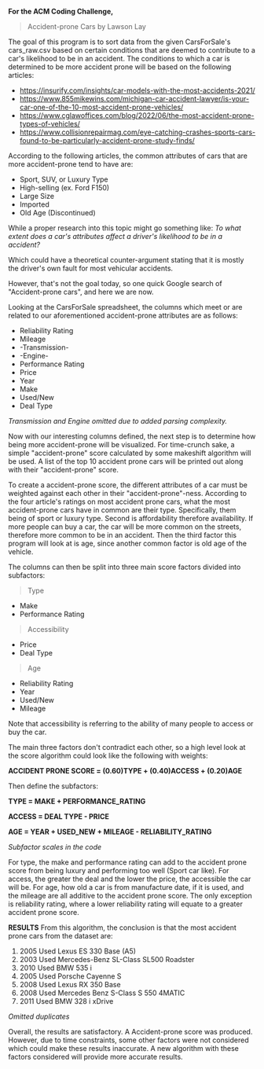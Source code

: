 **For the ACM Coding Challenge,**

> Accident-prone Cars by Lawson Lay

The goal of this program is to sort data from the given CarsForSale's cars_raw.csv based on certain conditions that are deemed to contribute to a car's likelihood to be in an accident.
The conditions to which a car is determined to be more accident prone will be based on the following articles:
* https://insurify.com/insights/car-models-with-the-most-accidents-2021/
* https://www.855mikewins.com/michigan-car-accident-lawyer/is-your-car-one-of-the-10-most-accident-prone-vehicles/
* https://www.cglawoffices.com/blog/2022/06/the-most-accident-prone-types-of-vehicles/
* https://www.collisionrepairmag.com/eye-catching-crashes-sports-cars-found-to-be-particularly-accident-prone-study-finds/

According to the following articles, the common attributes of cars that are more accident-prone tend to have are:
* Sport, SUV, or Luxury Type
* High-selling (ex. Ford F150)
* Large Size
* Imported
* Old Age (Discontinued)

While a proper research into this topic might go something like:
*To what extent does a car's attributes affect a driver's likelihood to be in a accident?*

Which could have a theoretical counter-argument stating that it is mostly the driver's own fault for most vehicular accidents.

However, that's not the goal today, so one quick Google search of "Accident-prone cars", and here we are now.

Looking at the CarsForSale spreadsheet, the columns which meet or are related to our aforementioned accident-prone attributes are as follows:
* Reliability Rating
* Mileage
* -Transmission-
* -Engine-
* Performance Rating
* Price
* Year
* Make
* Used/New
* Deal Type

*Transmission and Engine omitted due to added parsing complexity.*

Now with our interesting columns defined, the next step is to determine how being more accident-prone will be visualized.
For time-crunch sake, a simple "accident-prone" score calculated by some makeshift algorithm will be used. A list of the top 10 accident prone cars will be printed out along with their "accident-prone" score.

To create a accident-prone score, the different attributes of a car must be weighted against each other in their "accident-prone"-ness.
According to the four article's ratings on most accident prone cars, what the most accident-prone cars have in common are their type. Specifically, them being of sport or luxury type. Second is affordability therefore availability. If more people can buy a car, the car will be more common on the streets, therefore more common to be in an accident. Then the third factor this program will look at is age, since another common factor is old age of the vehicle.

The columns can then be split into three main score factors divided into subfactors:
> Type
* Make
* Performance Rating

> Accessibility
* Price
* Deal Type

> Age
* Reliability Rating
* Year
* Used/New
* Mileage

Note that accessibility is referring to the ability of many people to access or buy the car.

The main three factors don't contradict each other, so a high level look at the score algorithm could look like the following with weights:

**ACCIDENT PRONE SCORE = (0.60)TYPE + (0.40)ACCESS + (0.20)AGE**
 
Then define the subfactors:

**TYPE = MAKE + PERFORMANCE_RATING**

**ACCESS = DEAL TYPE - PRICE**

**AGE = YEAR + USED_NEW + MILEAGE - RELIABILITY_RATING**

*Subfactor scales in the code*

For type, the make and performance rating can add to the accident prone score from being luxury and performing too well (Sport car like).
For access, the greater the deal and the lower the price, the accessible the car will be.
For age, how old a car is from manufacture date, if it is used, and the mileage are all additive to the accident prone score. 
The only exception is reliability rating, where a lower reliability rating will equate to a greater accident prone score.

**RESULTS**
From this algorithm, the conclusion is that the most accident prone cars from the dataset are:

1. 2005 Used Lexus ES 330 Base (A5)
2. 2003 Used Mercedes-Benz SL-Class SL500 Roadster
3. 2010 Used BMW 535 i
4. 2005 Used Porsche Cayenne S
5. 2008 Used Lexus RX 350 Base
6. 2008 Used Mercedes Benz S-Class S 550 4MATIC
7. 2011 Used BMW 328 i xDrive

*Omitted duplicates*

Overall, the results are satisfactory. A Accident-prone score was produced. However, due to time constraints, some other factors were not considered which could make these results inaccurate.
A new algorithm with these factors considered will provide more accurate results.